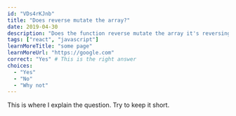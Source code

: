 ```yaml
---
id: "VDs4rKJnb"
title: "Does reverse mutate the array?"
date: 2019-04-30
description: "Does the function reverse mutate the array it's reversing?"
tags: ["react", "javascript"]
learnMoreTitle: "some page"
learnMoreUrl: "https://google.com"
correct: "Yes" # This is the right answer
choices:
  - "Yes"
  - "No"
  - "Why not"
---
```


This is where I explain the question. Try to keep it short.
